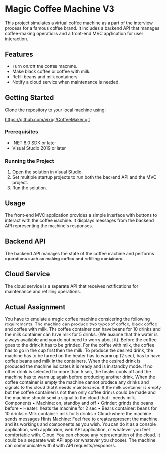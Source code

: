 # Magic Coffee Machine V3

This project simulates a virtual coffee machine as a part of the interview process for a famous coffee brand.
It includes a backend API that manages coffee-making operations and a front-end MVC application for user interaction.

## Features

- Turn on/off the coffee machine.
- Make black coffee or coffee with milk.
- Refill beans and milk containers.
- Notify a cloud service when maintenance is needed.

## Getting Started

Clone the repository to your local machine using:

https://github.com/vixbg/CoffeeMaker.git

### Prerequisites

- .NET 8.0 SDK or later
- Visual Studio 2019 or later

### Running the Project

1. Open the solution in Visual Studio.
2. Set multiple startup projects to run both the backend API and the MVC project.
3. Run the solution.

## Usage

The front-end MVC application provides a simple interface with buttons to interact with the coffee machine. 
It displays messages from the backend API representing the machine's responses.

## Backend API

The backend API manages the state of the coffee machine and performs operations such as making coffee and refilling containers.

## Cloud Service

The cloud service is a separate API that receives notifications for maintenance and refilling operations.

## Actual Assignment

You have to emulate a magic coffee machine considering the following requirements.
The machine can produce two types of coffee, black coffee and coffee with milk.
The coffee container can have beans for 10 drinks and the milk container can have
milk for 5 drinks. (We assume that the water is always available and you do not need
to worry about it).
Before the coffee goes to the drink it has to be grinded.
For the coffee with milk, the coffee has to go in the cup first then the milk.
To produce the desired drink, the machine has to be turned on the heater
has to warm up (2 sec), has to have coffee beans and milk in the containers.
When the desired drink is produced the machine indicates it is ready and is in
standby mode. If no other drink is selected for more than 5 sec, the heater cools off
and the machine has to warm up again before producing another drink.
When the coffee container is empty the machine cannot produce any drinks and
signals to the cloud that it needs maintenance.
If the milk container is empty but the coffee container is not then only coffee drinks
could be made and the machine should send a signal to the cloud that it needs milk.
Components
• Machine: on, standby and off
• Grinder: grinds the beans before
• Heater: heats the machine for 2 sec
• Beans container: beans for 10 drinks
• Milk container: milk for 5 drinks
• Cloud: where the machine sends messages
Hints
Machine: Feel free to create/represent the machine and its workings and components as you wish. You
can do it as a console application, web application, web API application, or whatever you feel comfortable
with.
Cloud: You can choose any representation of the cloud. It could be a separate web API app (or whatever
you choose). The machine can communicate with it with API requests/responses.
